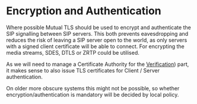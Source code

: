 # Encryption and Authentication

Where possible Mutual TLS should be used to encrypt and authenticate the SIP signalling between SIP servers. This both prevents eavesdropping and reduces the risk of leaving a SIP server open to the world, as only servers with a signed client certificate will be able to connect. For encrypting the media streams, SDES, DTLS or ZRTP could be utilised.

As we will need to manage a Certificate Authority for the [Verification](verification.md)) part, it makes sense to also issue TLS certificates for Client / Server authentication.

On older more obscure systems this might not be possible, so whether encryption/authentication is mandatory will be decided by local policy.